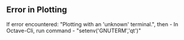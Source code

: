 ## Error in Plotting

If error encountered: "Plotting with an 'unknown' terminal.", then -
In Octave-Cli, run command - "setenv('GNUTERM','qt')"
